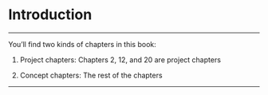 # Introduction
_______________________________________________________________________________
You’ll find two kinds of chapters in this book: 

1. Project chapters: Chapters 2, 12, and 20 are project chapters

2. Concept chapters: The rest of the chapters

_______________________________________________________________________________
